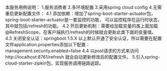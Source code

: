 本服务用例说明：
1.服务消费者
2.多环境配置
3.采用spring cloud config
4.无需重启更新配置文件：
    4.1 添加依赖：增加了spring-boot-starter-actuator包，spring-boot-starter-actuator是一套监控的功能，
可以监控程序在运行时状态，其中就包括/refresh的功能。
    4.2 开启更新机制：需要给加载变量的类上面加载@RefreshScope，在客户端执行/refresh的时候就会更新此类下面的变量值。
    4.3 关闭安全认证：springboot 1.5.X 以上默认开通了安全认证，所以需要在配置文件application.properties添加以下配置：
    management.security.enabled=false
    4.4 以post请求的方式来访问http://localhost:8761/refresh 就会自动更新修改后的配置文件。
5.引入spring-cloud-starter-zipkin包，实现服务调用链路追踪。
